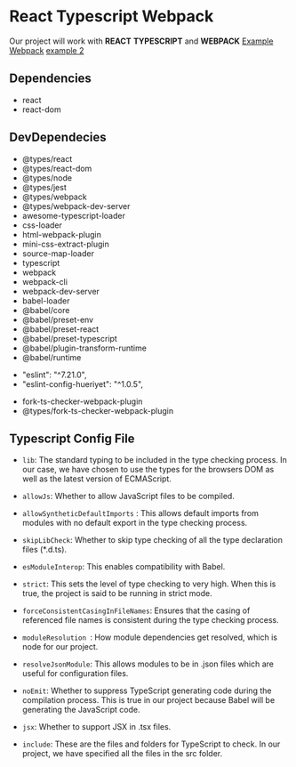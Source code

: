 # React Typescript Webpack

Our project will work with **REACT** **TYPESCRIPT** and **WEBPACK**
[Example Webpack](https://www.carlrippon.com/creating-react-and-typescript-apps-with-webpack/)
[example 2](https://www.carlrippon.com/creating-react-app-with-typescript-eslint-with-webpack5/)

## Dependencies

- react
- react-dom

## DevDependecies

- @types/react
- @types/react-dom
- @types/node
- @types/jest
- @types/webpack
- @types/webpack-dev-server
- awesome-typescript-loader
- css-loader
- html-webpack-plugin
- mini-css-extract-plugin
- source-map-loader
- typescript
- webpack
- webpack-cli
- webpack-dev-server
- babel-loader
- @babel/core
- @babel/preset-env
- @babel/preset-react
- @babel/preset-typescript
- @babel/plugin-transform-runtime
- @babel/runtime
<!-- Linter Packages -->
- "eslint": "^7.21.0",
- "eslint-config-hueriyet": "^1.0.5",
<!-- Webpack type checking -->
- fork-ts-checker-webpack-plugin
- @types/fork-ts-checker-webpack-plugin

## Typescript Config File

- `lib`: The standard typing to be included in the type checking process. In our case, we have chosen to use the types for the browsers DOM as well as the latest version of ECMAScript.

- `allowJs`: Whether to allow JavaScript files to be compiled.

- `allowSyntheticDefaultImports` : This allows default imports from modules with no default export in the type checking process.

- `skipLibCheck`: Whether to skip type checking of all the type declaration files (\*.d.ts).

- `esModuleInterop`: This enables compatibility with Babel.

- `strict`: This sets the level of type checking to very high. When this is true, the project is said to be running in strict mode.

- `forceConsistentCasingInFileNames`: Ensures that the casing of referenced file names is consistent during the type checking process.

- `moduleResolution `: How module dependencies get resolved, which is node for our project.

- `resolveJsonModule`: This allows modules to be in .json files which are useful for configuration files.

- `noEmit`: Whether to suppress TypeScript generating code during the compilation process. This is true in our project because Babel will be generating the JavaScript code.

- `jsx`: Whether to support JSX in .tsx files.

- `include`: These are the files and folders for TypeScript to check. In our project, we have specified all the files in the src folder.
